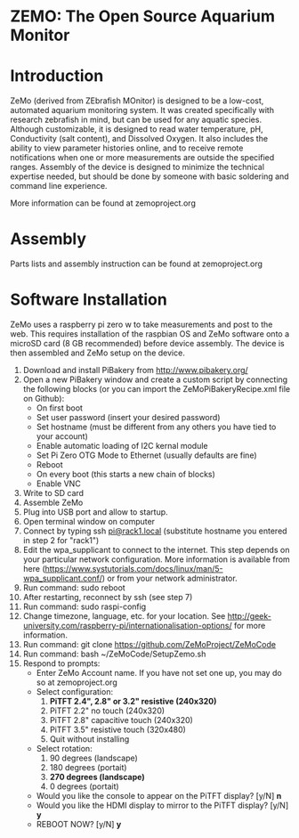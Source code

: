 ZEMO: The Open Source Aquarium Monitor
======================================

# Introduction

ZeMo (derived from ZEbrafish MOnitor) is designed to be a low-cost, automated aquarium
monitoring system. It was created specifically with research zebrafish in mind, but can be
used for any aquatic species. Although customizable, it is designed to read water
temperature, pH, Conductivity (salt content), and Dissolved Oxygen. It also includes the
ability to view parameter histories online, and to receive remote notifications when
one or more measurements are outside the specified ranges. Assembly of the device is
designed to minimize the technical expertise needed, but should be done by someone with
basic soldering and command line experience.

More information can be found at zemoproject.org

# Assembly

Parts lists and assembly instruction can be found at zemoproject.org

# Software Installation

ZeMo uses a raspberry pi zero w to take measurements and post to the web. This requires
installation of the raspbian OS and ZeMo software onto a microSD card (8 GB recommended)
before device assembly. The device is then assembled and ZeMo setup on the device.

1. Download and install PiBakery from http://www.pibakery.org/
2. Open a new PiBakery window and create a custom script by connecting the following
blocks (or you can import the ZeMoPiBakeryRecipe.xml file on Github):
	- On first boot
	- Set user password (insert your desired password)
	- Set hostname (must be different from any others you have tied to your account)
	- Enable automatic loading of I2C kernal module
	- Set Pi Zero OTG Mode to Ethernet (usually defaults are fine)
	- Reboot
	- On every boot (this starts a new chain of blocks)
	- Enable VNC
3. Write to SD card
4. Assemble ZeMo
5. Plug into USB port and allow to startup.
6. Open terminal window on computer
7. Connect by typing ssh pi@rack1.local (substitute hostname you entered in step 2 for
"rack1")
8. Edit the wpa_supplicant to connect to the internet. This step depends on your
particular network configuration. More information is available from here (https://www.systutorials.com/docs/linux/man/5-wpa_supplicant.conf/) or from your
network administrator.
9. Run command: sudo reboot
10. After restarting, reconnect by ssh (see step 7)
11. Run command: sudo raspi-config
12. Change timezone, language, etc. for your location. See http://geek-university.com/raspberry-pi/internationalisation-options/ for more information.
13. Run command: git clone https://github.com/ZeMoProject/ZeMoCode
14. Run command: bash ~/ZeMoCode/SetupZemo.sh
15. Respond to prompts:
	- Enter ZeMo Account name. If you have not set one up, you may do so at zemoproject.org
	- Select configuration:
		1. **PiTFT 2.4", 2.8" or 3.2" resistive (240x320)**
		2. PiTFT 2.2" no touch (240x320)
		3. PiTFT 2.8" capacitive touch (240x320)
		4. PiTFT 3.5" resistive touch (320x480)
		5. Quit without installing
	- Select rotation:
		1. 90 degrees (landscape)
		2. 180 degrees (portait)
		3. **270 degrees (landscape)**
		4. 0 degrees (portait)
	- Would you like the console to appear on the PiTFT display? [y/N] **n**
	- Would you like the HDMI display to mirror to the PiTFT display? [y/N] **y**
	- REBOOT NOW? [y/N] **y**
